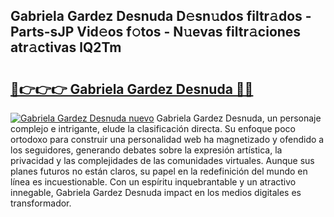 ## Gabriela Gardez Desnuda D𝚎sn𝚞dos filtr𝚊dos - Parts-sJP Vid𝚎os f𝚘tos - N𝚞evas filtr𝚊ciones atr𝚊ctivas lQ2Tm

# <h2><a href="http://mb37wt.tromn.icu/?c=Gabriela+Gardez+Desnuda">🔗👉👉👉 Gabriela Gardez Desnuda 🔗🔗</a></h2>

[![Gabriela Gardez Desnuda nuevo](https://i.imgur.com/pEAQMta.gif)](http://mb37wt.tromn.icu/?c=Gabriela+Gardez+Desnuda)
Gabriela Gardez Desnuda, un personaje complejo e intrigante, elude la clasificación directa. Su enfoque poco ortodoxo para construir una personalidad web ha magnetizado y ofendido a los seguidores, generando debates sobre la expresión artística, la privacidad y las complejidades de las comunidades virtuales. Aunque sus planes futuros no están claros, su papel en la redefinición del mundo en línea es incuestionable. Con un espíritu inquebrantable y un atractivo innegable, Gabriela Gardez Desnuda impact en los medios digitales es transformador.
